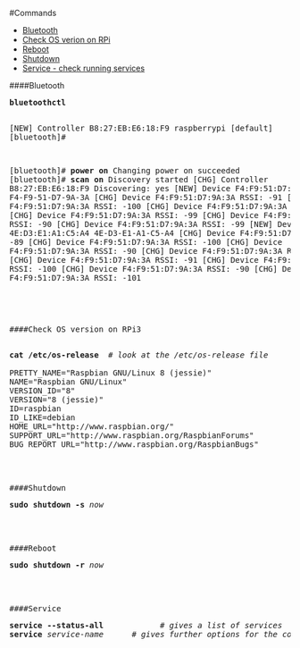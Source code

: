 #Commands
- <a href=#section-bluetoothctl>Bluetooth</a>
- <a href=#section-check-os-version>Check OS verion on RPi</a>
- <a href=#section-reboot>Reboot</a>
- <a href=#section-shutdown>Shutdown</a>
- <a href=#section-service>Service - check running services</a>

<div id="section-bluetoothctl">
####Bluetooth
<pre>
<b>bluetoothctl</b>

[NEW] Controller B8:27:EB:E6:18:F9 raspberrypi [default]
[bluetooth]#

[bluetooth]#<b> power on</b>
Changing power on succeeded
[bluetooth]#<b> scan on</b>
Discovery started
[CHG] Controller B8:27:EB:E6:18:F9 Discovering: yes
[NEW] Device F4:F9:51:D7:9A:3A F4-F9-51-D7-9A-3A
[CHG] Device F4:F9:51:D7:9A:3A RSSI: -91
[CHG] Device F4:F9:51:D7:9A:3A RSSI: -100
[CHG] Device F4:F9:51:D7:9A:3A RSSI: -90
[CHG] Device F4:F9:51:D7:9A:3A RSSI: -99
[CHG] Device F4:F9:51:D7:9A:3A RSSI: -90
[CHG] Device F4:F9:51:D7:9A:3A RSSI: -99
[NEW] Device 4E:D3:E1:A1:C5:A4 4E-D3-E1-A1-C5-A4
[CHG] Device F4:F9:51:D7:9A:3A RSSI: -89
[CHG] Device F4:F9:51:D7:9A:3A RSSI: -100
[CHG] Device F4:F9:51:D7:9A:3A RSSI: -90
[CHG] Device F4:F9:51:D7:9A:3A RSSI: -100
[CHG] Device F4:F9:51:D7:9A:3A RSSI: -91
[CHG] Device F4:F9:51:D7:9A:3A RSSI: -100
[CHG] Device F4:F9:51:D7:9A:3A RSSI: -90
[CHG] Device F4:F9:51:D7:9A:3A RSSI: -101
<pre>

<div id="section-check-os-version">
####Check OS version on RPi3

<pre>
<b>cat /etc/os-release</b>  # <em>look at the /etc/os-release file</em>

PRETTY_NAME="Raspbian GNU/Linux 8 (jessie)"
NAME="Raspbian GNU/Linux"
VERSION_ID="8"
VERSION="8 (jessie)"
ID=raspbian
ID_LIKE=debian
HOME_URL="http://www.raspbian.org/"
SUPPORT_URL="http://www.raspbian.org/RaspbianForums"
BUG_REPORT_URL="http://www.raspbian.org/RaspbianBugs"
</pre>

<div id="section-shutdown">
####Shutdown
<pre>
<b>sudo shutdown -s</b> <em>now</em>
</pre>

<div id="section-reboot">
####Reboot
<pre>
<b>sudo shutdown -r</b> <em>now</em>
</pre>

<div id="section-service">
####Service
<pre>
<b>service --status-all</b>            # <em>gives a list of services</em>
<b>service</b> <em>service-name</em>      # <em>gives further options for the command</em>
</pre>
